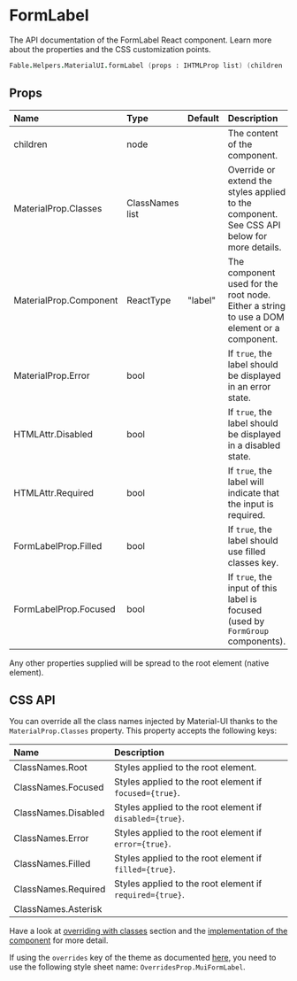 # FormLabel

<p class="description">The API documentation of the FormLabel React component. Learn more about the properties and the CSS customization points.</p>

```fsharp
Fable.Helpers.MaterialUI.formLabel (props : IHTMLProp list) (children : ReactElement list) : ReactElement
```



## Props

| Name | Type | Default | Description |
|:-----|:-----|:--------|:------------|
| <span class="prop-name">children</span> | <span class="prop-type">node</span> |   | The content of the component. |
| <span class="prop-name">MaterialProp.Classes</span> | <span class="prop-type">ClassNames list</span> |   | Override or extend the styles applied to the component.  See CSS API below for more details.  |
| <span class="prop-name">MaterialProp.Component</span> | <span class="prop-type">ReactType</span> | <span class="prop-default">"label"</span> | The component used for the root node. Either a string to use a DOM element or a component. |
| <span class="prop-name">MaterialProp.Error</span> | <span class="prop-type">bool</span> |   | If `true`, the label should be displayed in an error state. |
| <span class="prop-name">HTMLAttr.Disabled</span> | <span class="prop-type">bool</span> |   | If `true`, the label should be displayed in a disabled state. |
| <span class="prop-name">HTMLAttr.Required</span> | <span class="prop-type">bool</span> |   | If `true`, the label will indicate that the input is required. |
| <span class="prop-name">FormLabelProp.Filled</span> | <span class="prop-type">bool</span> |   | If `true`, the label should use filled classes key. |
| <span class="prop-name">FormLabelProp.Focused</span> | <span class="prop-type">bool</span> |   | If `true`, the input of this label is focused (used by `FormGroup` components). |

Any other properties supplied will be spread to the root element (native element).

## CSS API

You can override all the class names injected by Material-UI thanks to the `MaterialProp.Classes` property.
This property accepts the following keys:


| Name | Description |
|:-----|:------------|
| <span class="prop-name">ClassNames.Root</span> | Styles applied to the root element.
| <span class="prop-name">ClassNames.Focused</span> | Styles applied to the root element if `focused={true}`.
| <span class="prop-name">ClassNames.Disabled</span> | Styles applied to the root element if `disabled={true}`.
| <span class="prop-name">ClassNames.Error</span> | Styles applied to the root element if `error={true}`.
| <span class="prop-name">ClassNames.Filled</span> | Styles applied to the root element if `filled={true}`.
| <span class="prop-name">ClassNames.Required</span> | Styles applied to the root element if `required={true}`.
| <span class="prop-name">ClassNames.Asterisk</span> | 

Have a look at [overriding with classes](#/customization/overrides) section
and the [implementation of the component](https://github.com/mui-org/material-ui/tree/master/packages/material-ui/src/FormLabel/FormLabel.js)
for more detail.

If using the `overrides` key of the theme as documented
[here](#/customization/themes),
you need to use the following style sheet name: `OverridesProp.MuiFormLabel`.

<!--## Demos-->

<!--- [Selection Controls](/demos/selection-controls/)-->

